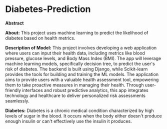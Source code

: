 # Diabetes-Prediction
**Abstract**

**About:** This project uses machine learning to predict the likelihood of diabetes based on health metrics.

**Description of Model:** This project involves developing a web application where users can input their health data, including metrics like blood pressure, glucose levels, and Body Mass Index (BMI). The app will leverage machine learning models, specifically decision tree, to predict the user's risk of diabetes. The backend is built using Django, while Scikit-learn provides the tools for building and training the ML models. The application aims to provide users with a valuable health assessment tool, empowering them to take proactive measures in managing their health. Through user-friendly interfaces and robust predictive analytics, this app integrates technology and healthcare to deliver personalized risk assessments seamlessly.

**Diabetes:** Diabetes is a chronic medical condition characterized by high levels of sugar in the blood. It occurs when the body either doesn't produce enough insulin or can't effectively use the insulin it produces.
